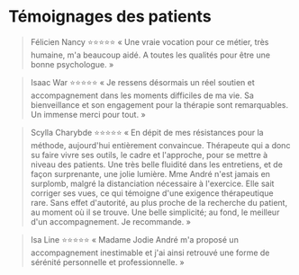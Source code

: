# Témoignages des patients

> Félicien Nancy
> ⭐⭐⭐⭐⭐
> « Une vraie vocation pour ce métier, très humaine, m'a beaucoup aidé. A toutes les qualités pour être une bonne psychologue. »

> Isaac War
> ⭐⭐⭐⭐⭐
> « Je ressens désormais un réel soutien et accompagnement dans les moments difficiles de ma vie. Sa bienveillance et son engagement pour la thérapie sont remarquables. Un immense merci pour tout. »

> Scylla Charybde
> ⭐⭐⭐⭐⭐
> « En dépit de mes résistances pour la méthode, aujourd'hui entièrement convaincue. Thérapeute qui a donc su faire vivre ses outils, le cadre et l'approche, pour se mettre à niveau des patients. Une très belle fluidité dans les entretiens, et de façon surprenante, une jolie lumière. Mme André n'est jamais en surplomb, malgré la distanciation nécessaire à l'exercice. Elle sait corriger ses vues, ce qui témoigne d'une exigence thérapeutique rare. Sans effet d'autorité, au plus proche de la recherche du patient, au moment où il se trouve. Une belle simplicité; au fond, le meilleur d'un accompagnement. Je recommande. »

> Isa Line
> ⭐⭐⭐⭐⭐
> « Madame Jodie André m'a proposé un accompagnement inestimable et j'ai ainsi retrouvé une forme de sérénité personnelle et professionnelle. »
